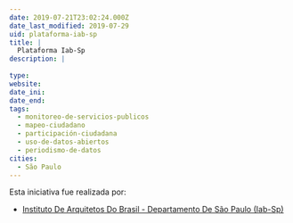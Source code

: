 ```yaml
---
date: 2019-07-21T23:02:24.000Z
date_last_modified: 2019-07-29
uid: plataforma-iab-sp
title: |
  Plataforma Iab-Sp
description: |
  
type: 
website: 
date_ini: 
date_end: 
tags:
  - monitoreo-de-servicios-publicos
  - mapeo-ciudadano
  - participación-ciudadana
  - uso-de-datos-abiertos
  - periodismo-de-datos
cities: 
  - São Paulo
---
```


Esta iniciativa fue realizada por:

- [Instituto De Arquitetos Do Brasil - Departamento De São Paulo (Iab-Sp)](/organizaciones/instituto-de-arquitetos-do-brasil-departamento-de-são-paulo-iab-sp)
